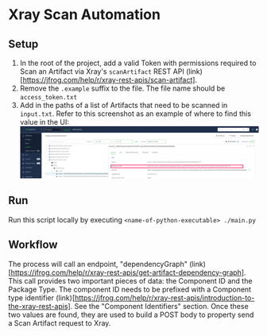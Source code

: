# Xray Scan Automation
## Setup
1. In the root of the project, add a valid Token with permissions required to Scan an Artifact via Xray's `scanArtifact` REST API (link)[https://jfrog.com/help/r/xray-rest-apis/scan-artifact].
2. Remove the `.example` suffix to the file.  The file name should be `access_token.txt`
3. Add in the paths of a list of Artifacts that need to be scanned in `input.txt`.  Refer to this screenshot as an example of where to find this value in the UI:
![image info](./Path-Value-Source.png)

## Run
Run this script locally by executing `<name-of-python-executable> ./main.py`

## Workflow
The process will call an endpoint, "dependencyGraph" (link)[https://jfrog.com/help/r/xray-rest-apis/get-artifact-dependency-graph].   
This call provides two important pieces of data: the Component ID and the Package Type.  The component ID needs to be prefixed with a Component type identifier (link)[https://jfrog.com/help/r/xray-rest-apis/introduction-to-the-xray-rest-apis].
See the "Component Identifiers" section.  Once these two values are found, they are used to build a POST body to property send a Scan Artifact request to Xray.